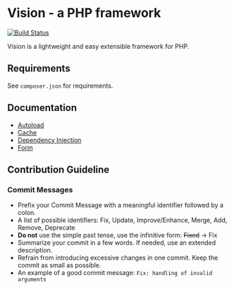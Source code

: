 # Vision - a PHP framework

[![Build Status](https://travis-ci.org/Trainmaster/Vision.svg?branch=master)](https://travis-ci.org/Trainmaster/Vision)

Vision is a lightweight and easy extensible framework for PHP.


## Requirements

See ``composer.json`` for requirements.


## Documentation

*  [Autoload](/docs/autoload.md)
*  [Cache](/docs/cache.md)
*  [Dependency Injection](/docs/dependency-injection.md)
*  [Form](/docs/form.md)


## Contribution Guideline

### Commit Messages

*  Prefix your Commit Message with a meaningful identifier followed by a colon.
*  A list of possible identifiers: Fix, Update, Improve/Enhance, Merge, Add, Remove, Deprecate
*  **Do not** use the simple past tense, use the infinitive form: ~~Fixed~~ -> Fix
*  Summarize your commit in a few words. If needed, use an extended description.
*  Refrain from introducing excessive changes in one commit. Keep the commit as small as possible.
*  An example of a good commit message: `Fix: handling of invalid arguments`
